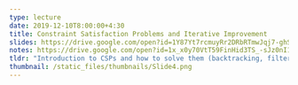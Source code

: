 ```yaml
---
type: lecture
date: 2019-12-10T8:00:00+4:30
title: Constraint Satisfaction Problems and Iterative Improvement
slides: https://drive.google.com/open?id=1Y87Yt7rcmuyRr2DRbRTmwJqj7-ghSLip
notes: https://drive.google.com/open?id=1x_x0y70VtT59FinHid3TS_-sJz0nI1TH
tldr: "Introduction to CSPs and how to solve them (backtracking, filtering, arc consistency, etc.); Also, iterative improvement (hill climbing, simulated annealing, genetic algorithms, etc.)"
thumbnail: /static_files/thumbnails/Slide4.png
---
```

